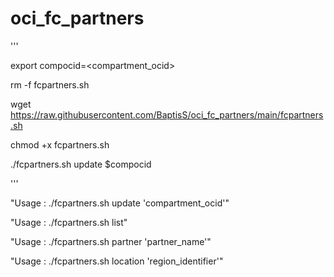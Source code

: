 # oci_fc_partners

'''

export compocid=<compartment_ocid>



rm -f fcpartners.sh

wget https://raw.githubusercontent.com/BaptisS/oci_fc_partners/main/fcpartners.sh

chmod +x fcpartners.sh

./fcpartners.sh update $compocid


'''


"Usage : ./fcpartners.sh update 'compartment_ocid'" 



"Usage : ./fcpartners.sh list"

"Usage : ./fcpartners.sh partner 'partner_name'"

"Usage : ./fcpartners.sh location 'region_identifier'" 



